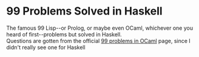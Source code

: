 # 99 Problems Solved in Haskell
The famous 99 Lisp--or Prolog, or maybe even OCaml, whichever one you heard of first--problems but solved in Haskell.  
Questions are gotten from the official [99 problems in OCaml](https://v2.ocaml.org/learn/tutorials/99problems.html) page, since I didn't really see one for Haskell 
